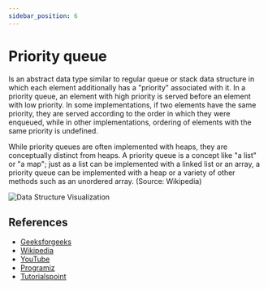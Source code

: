 ```yaml
---
sidebar_position: 6
---
```


# Priority queue

Is an abstract data type similar to regular queue or stack data structure in which each
element additionally has a "priority" associated with it. In a priority queue, an element
with high priority is served before an element with low priority. In some implementations,
if two elements have the same priority, they are served according to the order in which
they were enqueued, while in other implementations, ordering of elements with the same
priority is undefined.

While priority queues are often implemented with heaps, they are conceptually distinct
from heaps. A priority queue is a concept like "a list" or "a map"; just as a list can be
implemented with a linked list or an array, a priority queue can be implemented with a
heap or a variety of other methods such as an unordered array. (Source: Wikipedia)

![Data Structure Visualization](https://upload.wikimedia.org/wikipedia/commons/thumb/5/52/Data_Queue.svg/600px-Data_Queue.svg.png)

## References

- [Geeksforgeeks](https://en.wikipedia.org/wiki/Priority_queue)
- [Wikipedia](https://en.wikipedia.org/wiki/Priority_queue)
- [YouTube](https://www.youtube.com/watch?v=wptevk0bshY)
- [Programiz](https://www.programiz.com/dsa/priority-queue)
- [Tutorialspoint](https://www.tutorialspoint.com/data_structures_algorithms/priority_queue.htm) 